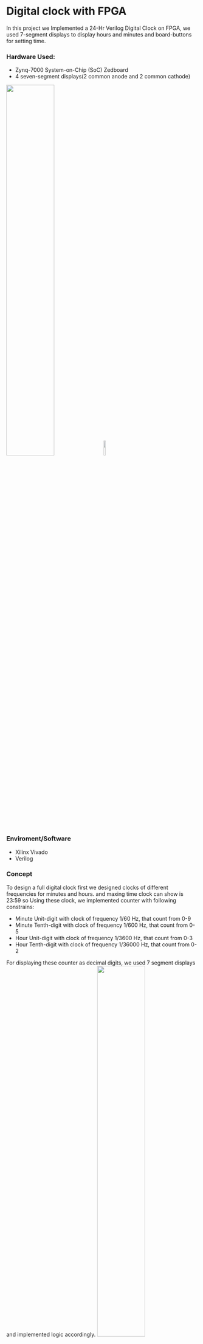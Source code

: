 # Digital clock with FPGA #

In this project we Implemented a 24-Hr Verilog Digital Clock on FPGA, we used 7-segment displays to display hours and minutes and board-buttons for
setting time.

### Hardware Used:
- Zynq-7000 System-on-Chip (SoC) Zedboard
- 4 seven-segment displays(2 common anode and 2 common cathode)
<img src="https://github.com/ahad18abd/FPGA-clock/blob/master/images/zedboard.webp" width="50%" height="50%" >
<img src="https://github.com/ahad18abd/FPGA-clock/blob/master/images/7segment.jpeg" width="10%" height="10%" >

### Enviroment/Software
- Xilinx Vivado
- Verilog

### Concept
To design a full digital clock first we designed clocks of different frequencies for minutes and hours.
and maxing time clock can show is 23:59
so Using these clock, we implemented counter with following constrains:
* Minute Unit-digit with clock of frequency 1/60 Hz, that count from 0-9
* Minute Tenth-digit with clock of frequency 1/600 Hz, that count from 0-5
* Hour Unit-digit with clock of frequency 1/3600 Hz, that count from 0-3
* Hour Tenth-digit with clock of frequency 1/36000 Hz, that count from 0-2

For displaying these counter as decimal digits, we used 7 segment displays and implemented logic accordingly.
<img src="https://github.com/ahad18abd/FPGA-clock/blob/master/images/maxresdefault.jpg" width="50%" height="50%" >

Here comes the tricky part,To use 4 displays we need 8x4=32 output pins, Zynq-7000 zedboard doesn't have these many pins :(.
So we connected seven segment dispalys in couple with same pins, and switched on-off alternatively with high frequency such that toggling is not visible to human eyes.
To set time we used board buttons,On turning on set button corresponding to any digit, it start counting with frequency 1 Hz, we can turn off set button at required time, and it starts counting from there with it's original frequnecy.


### Reference
https://www.fpga4student.com/2017/09/seven-segment-led-display-controller-basys3-fpga.html
